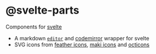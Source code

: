 # @svelte-parts

Components for [svelte](https://svelte.dev/)

* A markdown [`editor`](https://github.com/idris-maps/svelte-parts/tree/master/packages/editor#svelte-partseditor) and [codemirror](https://codemirror.net/) wrapper for svelte
* SVG icons from [feather icons](https://feathericons.com/), [maki icons](https://labs.mapbox.com/maki-icons/) and [octicons](https://primer.style/octicons/)

